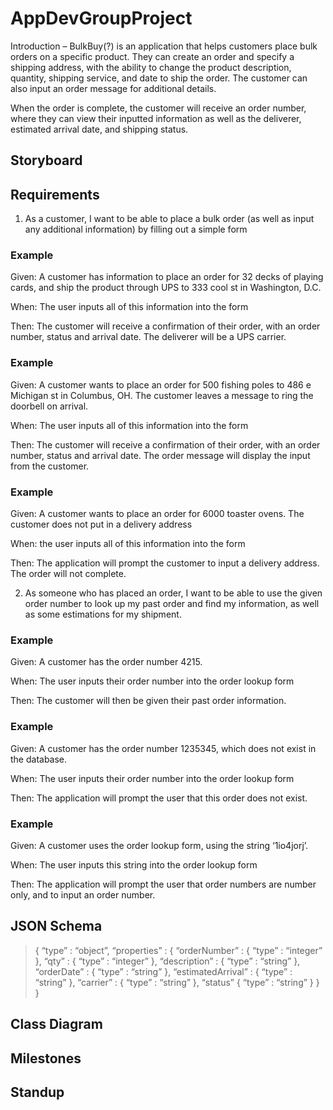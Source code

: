 # AppDevGroupProject

Introduction – BulkBuy(?) is an application that helps customers place bulk orders on a specific product. They can create an order and specify a shipping address, with the ability to change the product description, quantity, shipping service, and date to ship the order. The customer can also input an order message for additional details. 

When the order is complete, the customer will receive an order number, where they can view their inputted information as well as the deliverer, estimated arrival date, and shipping status. 

## Storyboard


## Requirements

1. As a customer, I want to be able to place a bulk order (as well as input any additional information) by filling out a simple form 

### Example

Given: A customer has information to place an order for 32 decks of playing cards, and ship the product through UPS to 333 cool st in Washington, D.C. 

When: The user inputs all of this information into the form 

Then: The customer will receive a confirmation of their order, with an order number, status and arrival date. The deliverer will be a UPS carrier. 


### Example

Given: A customer wants to place an order for 500 fishing poles to 486 e Michigan st in Columbus, OH. The customer leaves a message to ring the doorbell on arrival. 

When: The user inputs all of this information into the form 

Then: The customer will receive a confirmation of their order, with an order number, status and arrival date. The order message will display the input from the customer. 

 
 ### Example

Given: A customer wants to place an order for 6000 toaster ovens. The customer does not put in a delivery address 

When: the user inputs all of this information into the form 

Then: The application will prompt the customer to input a delivery address. The order will not complete. 


2. As someone who has placed an order, I want to be able to use the given order number to look up my past order and find my information, as well as some estimations for my shipment. 

### Example

Given: A customer has the order number 4215. 

When: The user inputs their order number into the order lookup form 

Then: The customer will then be given their past order information. 

 
 ### Example

Given: A customer has the order number 1235345, which does not exist in the database. 

When: The user inputs their order number into the order lookup form 

Then: The application will prompt the user that this order does not exist. 

 
 ### Example

Given: A customer uses the order lookup form, using the string ‘1io4jorj’. 

When: The user inputs this string into the order lookup form 

Then: The application will prompt the user that order numbers are number only, and to input an order number. 

## JSON Schema

>{ 
>	“type” : “object”, 
>		“properties” : { 
>			“orderNumber” : { 
>				“type” : “integer” 
>			}, 
>			“qty” : {
>				“type” : “integer”
>			}, 
>			“description” : {
>				“type” : “string”
>			}, 
>			“orderDate” : {
>				“type” : “string” 
>			}, 
>			“estimatedArrival” : {
>				“type” : “string”
>			}, 
>			“carrier” : {
>				“type” : “string”
>			}, 
>			“status” {
>				“type” : “string”
>			}
>		}
>	} 

## Class Diagram

## Milestones

## Standup
